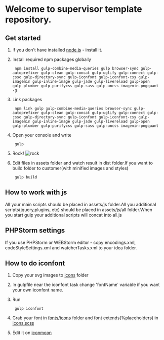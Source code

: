 # Welcome to supervisor template repository.

## Get started
1. If you don't have installed [node.js](https://nodejs.org/) - install it.
2. Install required npm packages globally

        npm install gulp-combine-media-queries gulp browser-sync gulp-autoprefixer gulp-clean gulp-concat gulp-uglify gulp-connect gulp-csso gulp-directory-sync gulp-iconfont gulp-iconfont-css gulp-imagemin gulp-inline-image gulp-jade gulp-livereload gulp-open gulp-plumber gulp-purifycss gulp-sass gulp-uncss imagemin-pngquant -g

3. Link packages

        npm link gulp gulp-combine-media-queries browser-sync gulp-autoprefixer gulp-clean gulp-concat gulp-uglify gulp-connect gulp-csso gulp-directory-sync gulp-iconfont gulp-iconfont-css gulp-imagemin gulp-inline-image gulp-jade gulp-livereload gulp-open gulp-plumber gulp-purifycss gulp-sass gulp-uncss imagemin-pngquant

4. Open your console and write

        gulp

5. Rock! ![rock](http://www.mrwallpaper.com/wallpapers/Rock-N-Roll.jpg)

6. Edit files in assets folder and watch result in dist folder.If you want to build folder to customer(with minified images and styles)

        gulp build

## How to work with js

All your main scripts should be placed in assets/js folder.All you additional scripts(jquery,plugins, etc) should be placed in assets/js/all folder.When you start gulp your additional scripts will concat into all.js

## PHPStorm settings

If you use PHPStorm or WEBStorm editor - copy encodings.xml, codeStyleSettings.xml and watcherTasks.xml to your idea folder.

## How to do iconfont

1. Copy your svg images to [icons](https://github.com/gatilin222/supervisor_template/tree/master/assets/i/icons) folder
2. In gulpfile near the iconfont task change 'fontName' variable if you want your own iconfont name.
3. Run

        gulp iconfont
4. Grab your font in [fonts/icons](https://github.com/gatilin222/supervisor_template/tree/master/assets/fonts/icons) folder and font extends(%placeholders) in [icons.scss](https://github.com/gatilin222/supervisor_template/blob/master/assets/sass/_icons.scss)
5. Edit it on [iconmoon](https://icomoon.io)